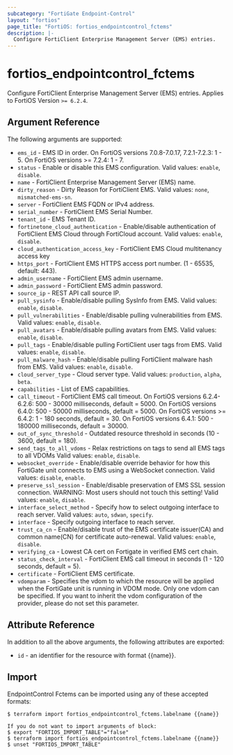 ```yaml
---
subcategory: "FortiGate Endpoint-Control"
layout: "fortios"
page_title: "FortiOS: fortios_endpointcontrol_fctems"
description: |-
  Configure FortiClient Enterprise Management Server (EMS) entries.
---
```


# fortios_endpointcontrol_fctems
Configure FortiClient Enterprise Management Server (EMS) entries. Applies to FortiOS Version `>= 6.2.4`.

## Argument Reference

The following arguments are supported:

* `ems_id` - EMS ID in order. On FortiOS versions 7.0.8-7.0.17, 7.2.1-7.2.3: 1 - 5. On FortiOS versions >= 7.2.4: 1 - 7.
* `status` - Enable or disable this EMS configuration. Valid values: `enable`, `disable`.
* `name` - FortiClient Enterprise Management Server (EMS) name.
* `dirty_reason` - Dirty Reason for FortiClient EMS. Valid values: `none`, `mismatched-ems-sn`.
* `server` - FortiClient EMS FQDN or IPv4 address.
* `serial_number` - FortiClient EMS Serial Number.
* `tenant_id` - EMS Tenant ID.
* `fortinetone_cloud_authentication` - Enable/disable authentication of FortiClient EMS Cloud through FortiCloud account. Valid values: `enable`, `disable`.
* `cloud_authentication_access_key` - FortiClient EMS Cloud multitenancy access key
* `https_port` - FortiClient EMS HTTPS access port number. (1 - 65535, default: 443).
* `admin_username` - FortiClient EMS admin username.
* `admin_password` - FortiClient EMS admin password.
* `source_ip` - REST API call source IP.
* `pull_sysinfo` - Enable/disable pulling SysInfo from EMS. Valid values: `enable`, `disable`.
* `pull_vulnerabilities` - Enable/disable pulling vulnerabilities from EMS. Valid values: `enable`, `disable`.
* `pull_avatars` - Enable/disable pulling avatars from EMS. Valid values: `enable`, `disable`.
* `pull_tags` - Enable/disable pulling FortiClient user tags from EMS. Valid values: `enable`, `disable`.
* `pull_malware_hash` - Enable/disable pulling FortiClient malware hash from EMS. Valid values: `enable`, `disable`.
* `cloud_server_type` - Cloud server type. Valid values: `production`, `alpha`, `beta`.
* `capabilities` - List of EMS capabilities.
* `call_timeout` - FortiClient EMS call timeout. On FortiOS versions 6.2.4-6.2.6: 500 - 30000 milliseconds, default = 5000. On FortiOS versions 6.4.0: 500 - 50000 milliseconds, default = 5000. On FortiOS versions >= 6.4.2: 1 - 180 seconds, default = 30. On FortiOS versions 6.4.1: 500 - 180000 milliseconds, default = 30000.
* `out_of_sync_threshold` - Outdated resource threshold in seconds (10 - 3600, default = 180).
* `send_tags_to_all_vdoms` - Relax restrictions on tags to send all EMS tags to all VDOMs Valid values: `enable`, `disable`.
* `websocket_override` - Enable/disable override behavior for how this FortiGate unit connects to EMS using a WebSocket connection. Valid values: `disable`, `enable`.
* `preserve_ssl_session` - Enable/disable preservation of EMS SSL session connection. WARNING: Most users should not touch this setting! Valid values: `enable`, `disable`.
* `interface_select_method` - Specify how to select outgoing interface to reach server. Valid values: `auto`, `sdwan`, `specify`.
* `interface` - Specify outgoing interface to reach server.
* `trust_ca_cn` - Enable/disable trust of the EMS certificate issuer(CA) and common name(CN) for certificate auto-renewal. Valid values: `enable`, `disable`.
* `verifying_ca` - Lowest CA cert on Fortigate in verified EMS cert chain.
* `status_check_interval` - FortiClient EMS call timeout in seconds (1 - 120 seconds, default = 5).
* `certificate` - FortiClient EMS certificate.
* `vdomparam` - Specifies the vdom to which the resource will be applied when the FortiGate unit is running in VDOM mode. Only one vdom can be specified. If you want to inherit the vdom configuration of the provider, please do not set this parameter.


## Attribute Reference

In addition to all the above arguments, the following attributes are exported:
* `id` - an identifier for the resource with format {{name}}.

## Import

EndpointControl Fctems can be imported using any of these accepted formats:
```
$ terraform import fortios_endpointcontrol_fctems.labelname {{name}}

If you do not want to import arguments of block:
$ export "FORTIOS_IMPORT_TABLE"="false"
$ terraform import fortios_endpointcontrol_fctems.labelname {{name}}
$ unset "FORTIOS_IMPORT_TABLE"
```
